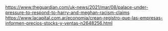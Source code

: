 
https://www.theguardian.com/uk-news/2021/mar/08/palace-under-pressure-to-respond-to-harry-and-meghan-racism-claims
https://www.lacapital.com.ar/economia/crean-registro-que-las-empresas-informen-precios-stocks-y-ventas-n2648256.html
